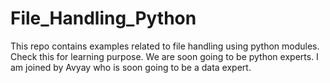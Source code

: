 # File_Handling_Python
This repo contains examples related to file handling using python modules. Check this for learning purpose.
We are soon going to be python experts. I am joined by Avyay who is soon going to be a data expert. 
